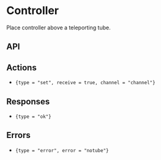 # Controller
Place controller above a teleporting tube.
## API
## Actions
* `{type = "set", receive = true, channel = "channel"}`
## Responses
* `{type = "ok"}`
## Errors
* `{type = "error", error = "notube"}`
